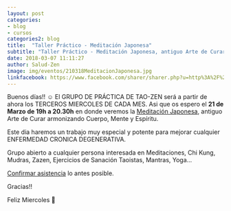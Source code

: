 ```yaml
---
layout: post
categories:
- blog
- cursos
categories2: blog
title:  "Taller Práctico - Meditación Japonesa"
subtitle: "Taller Práctico - Meditación Japonesa, antiguo Arte de Curar armonizando Cuerpo, Mente y Espíritu"
date: 2018-03-07 11:11:27
author: Salud-Zen
image: img/eventos/210318MeditacionJaponesa.jpg
linkfacebook: https://www.facebook.com/sharer/sharer.php?u=http%3A%2F%2Fwww.salud-zen.com%2Fevento%2F2018%2F03%2F21%2Ftaller-meditacion-japonesa.html&amp;src=sdkpreparse
---
```

Buenos días!! ☺
El GRUPO DE PRÁCTICA DE TAO-ZEN será a partir de ahora los TERCEROS MIERCOLES DE CADA MES. Asi que os espero el <b>21 de Marzo de 19h a 20.30h</b> en donde veremos la [Meditación Japonesa][taller], antiguo Arte de Curar armonizando Cuerpo, Mente y Espíritu.

Este dia haremos un trabajo muy especial y potente para mejorar cualquier ENFERMEDAD CRONICA DEGENERATIVA.

Grupo abierto a cualquier persona interesada en Meditaciones, Chi Kung, Mudras,  Zazen, Ejercicios de Sanación Taoistas, Mantras, Yoga...

<a href="mailto:estilodevida@salud-zen.com?Subject=Taller Meditación Japonesa-Reserva de Plaza&body=%0A%0A Me gustaría reservar una plaza para el Taller Práctico de Meditación Japonesa (21-Marzo'18). Mis datos Personales son:%0A%0A   -Nombre:%0A%0A   -Apellidos:%0A%0A   -Fecha de nacimiento:%0A%0A   -Teléfono:%0A%0A   -Correo Electrónico:%0A%0A ">Confirmar asistencia</a> lo antes posible.

Gracias!!

Feliz Miercoles 🤗


[taller]:{{site.url}}{{site.baseurl}}/evento/2018/03/21/MeditacionJaponesa.html

